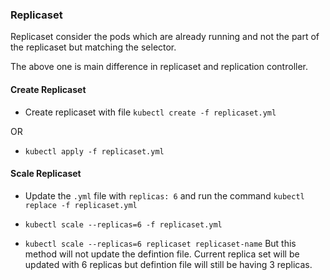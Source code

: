 ### Replicaset
Replicaset consider the pods which are already running and not the part of the replicaset but matching the selector.

The above one is main difference in replicaset and replication controller.

#### Create Replicaset
* Create replicaset with file `kubectl create -f replicaset.yml`

OR

* `kubectl apply -f replicaset.yml`


#### Scale Replicaset
* Update the `.yml` file with `replicas: 6` and run the command `kubectl replace -f replicaset.yml`

* `kubectl scale --replicas=6 -f replicaset.yml`

* `kubectl scale --replicas=6 replicaset replicaset-name` But this method will not update the defintion file. Current replica set will be updated with 6 replicas but defintion file will still be having 3 replicas.
